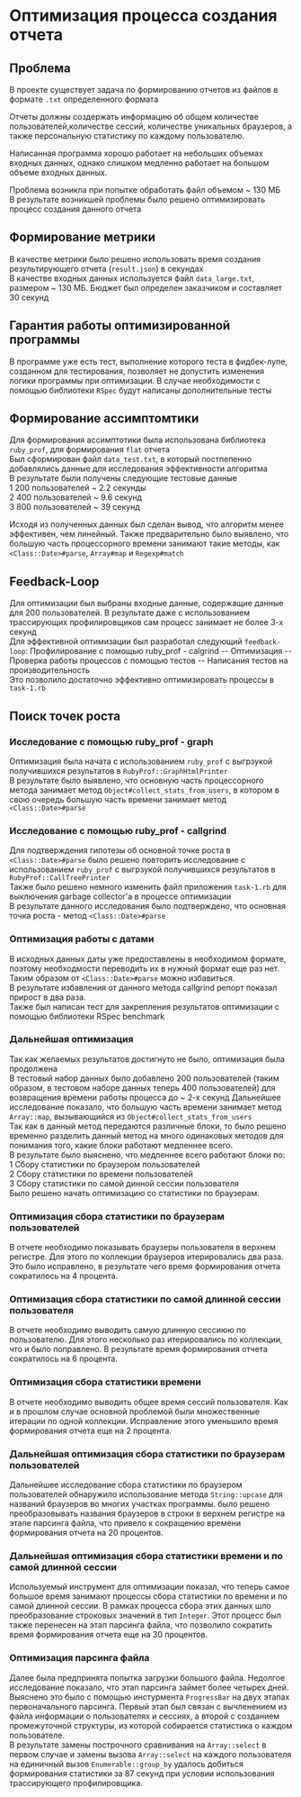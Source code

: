 # Оптимизация процесса создания отчета

## Проблема
В проекте существует задача по формированию отчетов из файлов в формате `.txt` определенного формата  

Отчеты должны создержать информацию об общем количестве пользователей,количестве сессий, 
количестве уникальных браузеров, а также персональную статистику по каждому пользователю.  

Написанная программа хорошо работает на небольших объемах входных данных, однако слишком медленно
работает на большом объеме входных данных.  

Проблема возникла при попытке обработать файл объемом ~ 130 МБ  
В результате возникшей проблемы было решено оптимизировать процесс создания данного отчета

## Формирование метрики
В качестве метрики было решено использовать время создания результирующего отчета (`result.json`)
в секундах  
В качестве входных данных используется файл `data_large.txt`, размером ~ 130 МБ.
Бюджет был определен заказчиком и составляет 30 секунд

## Гарантия работы оптимизированной программы
В программе уже есть тест, выполнение которого теста в фидбек-лупе, созданном для тестирования,
позволяет не допустить изменения логики программы при оптимизации. В случае необходимости с 
помощью библиотеки `RSpec` будут написаны дополнительные тесты

## Формирование ассимптомтики
Для формирования ассимптотики была использована библиотека `ruby_prof`, для формирования `flat` 
отчета  
Был сформирован файл `data_test.txt`, в который постпепенно добавлялись данные для исследования
эффективности алгоритма  
В результате были получены следующие тестовые данные  
1 200 пользователей ~ 2.2 секунды  
2 400 пользователей ~ 9.6 секунд  
3 800 пользователей ~ 39 секунд  

Исходя из полученных данных был сделан вывод, что алгоритм менее эффективен, чем линейный.
Также предварительно было выявлено, что большую часть процессорного времени занимают такие
методы, как `<Class::Date>#parse`, `Array#map` и `Regexp#match`

## Feedback-Loop
Для оптимизации был выбраны входные данные, содержащие данные для 200 пользователей.
В результате даже с использованием трассирующих профилировщиков сам процесс занимает не более 3-х
секунд  
Для эффективной оптимизации был разработал следующий `feedback-loop`:
Профилирование с помощью ruby_prof - calgrind -- Оптимизация -- 
Проверка работы процессов с помощью тестов -- Написания тестов на производительность  
Это позволило достаточно эффективно оптимизировать процессы в `task-1.rb`

## Поиск точек роста
### Исследование с помощью ruby_prof - graph
Оптимизация была начата с использованием `ruby_prof` с выгрзукой получившихся результатов в
`RubyProf::GraphHtmlPrinter`  
В результате было выявлено, что основную часть процессорного метода занимает 
метод `Object#collect_stats_from_users`, в котором в свою очередь большую часть времени
занимает метод `<Class::Date>#parse`  

### Исследование с помощью ruby_prof - callgrind
Для подтверждения гипотезы об основной точке роста в `<Class::Date>#parse` было решено повторить
исследование с использованием `ruby_prof` с выгрзукой получившихся результатов в
`RubyProf::CallTreePrinter`  
Также было решено немного изменить файл приложения `task-1.rb` для выключения garbage collector'a
в процессе оптимизации  
В результате данного исследования было подтверждено, что основная точка роста - метод 
`<Class::Date>#parse`  

### Оптимизация работы с датами
В исходных данных даты уже предоставлены в необходимом формате, поэтому необходмости переводить
их в нужный формат еще раз нет. Таким образом от `<Class::Date>#parse` можно избавиться.  
В результате избавления от данного метода callgrind репорт показал прирост в два раза.  
Также был написан тест для закрепления результатов оптимизации с помощью библиотеки RSpec benchmark

### Дальнейшая оптимизация
Так как желаемых результатов достигнуто не было, оптимизация была продолжена  
В тестовый набор данных было добавлено 200 пользователей (таким образом, в тестовом наборе данных
теперь 400 пользователей) для возвращения времени работы процесса до ~ 2-х секунд
Дальнейшее исследование показало, что большую часть времени занимает метод `Array::map`, 
вызывающийся из `Object#collect_stats_from_users`  
Так как в данный метод передаются различные блоки, то было решено временно разделить данный метод
на много одинаковых методов для понимания того, какие блоки работают медленнее всего.  
В результате было выяснено, что медленнее всего работают блоки по:  
1 Сбору статистики по браузером пользователей  
2 Сбору статистики по времени пользователей  
3 Сбору статистики по самой динной сессии пользователя  
Было решено начать оптимизацию со статистики по браузерам.  

### Оптимизация сбора статистики по браузерам пользователей
В отчете необходимо показывать браузеры пользователя в верхнем регистре. Для этого по коллекции
браузеров итерировались два раза. Это было исправлено, в результате чего время формирования
отчета сократилось на 4 процента.

### Оптимизация сбора статистики по самой длинной сессии пользователя
В отчете необходимо выводить самую длинную сессиюю по пользователю. Для этого несколько раз
итерировались по коллекции, что и было поправлено. В результате время формирования отчета
сократилось на 6 процента.

### Оптимизация сбора статистики времени
В отчете необходимо выводить общее время сессий пользователя. Как и в прошлом случае основной
проблемой были множественные итерации по одной коллекции. Исправление этого уменьшило
время формирования отчета еще на 2 процента.

### Дальнейшая оптимизация сбора статистики по браузерам пользователей
Дальнейшее исследование сбора статистики по браузером пользователей обнаружило использование метода
`String::upcase` для названий браузеров во многих участках программы. было решено преобразовывать
названия браузеров в строки в верхнем регистре на этапе парсинга файла, что привело к сокращению
времени формирования отчета на 20 процентов.

### Дальнейшая оптимизация сбора статистики времени и по самой длинной сессии
Используемый инструмент для оптимизации показал, что теперь самое большое время занимают процессы
сбора статистики по времени и по самой длинной сессии. В рамках процесса сбора этих данных
шло преобразование строковых значений в тип `Integer`. Этот процесс был также перенесен на этап
парсинга файла, что позволило сократить время формирования отчета еще на 30 процентов. 

### Оптимизация парсинга файла
Далее была предпринята попытка загрузки большого файла. Недолгое исследование показало, что этап
парсинга займет более четырех дней. Выяснено это было с помощью инстурмента `ProgressBar` на двух
этапах первоначального парсинга. Первый этап был связан с вычленением из файла информации о
пользователях и сессиях, а второй с созданием промежуточной структуры, из которой собирается
статистика о каждом пользователе.  
В результате замены построчного сравнивания на `Array::select` в первом случае и 
замены вызова `Array::select` на каждого пользователя на единичный вызов `Enumerable::group_by`
удалось добиться формирования статистики за 87 секунд при условии использования трассирующего
профилировщика. 